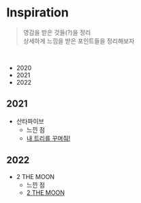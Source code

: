 # Inspiration
> 영감을 받은 것들(?)을 정리   
> 상세하게 느낌을 받은 포인트들을 정리해보자
<br>

- 2020  
- 2021
- 2022

## 2021
- 산타파이브
  - 느낀 점
  - [내 트리를 꾸며줘!](https://colormytree.me/)

## 2022
- 2 THE MOON
  - 느낀 점
  - [2 THE MOON](https://apps.apple.com/kr/app/2-the-moon/id1567263014) 
